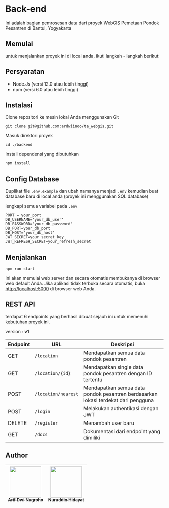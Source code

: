 # Back-end

Ini adalah bagian pemrosesan data dari proyek WebGIS Pemetaan Pondok Pesantren di Bantul, Yogyakarta

## Memulai

untuk menjalankan proyek ini di local anda, ikuti langkah - langkah berikut:

## Persyaratan

- Node.Js (versi 12.0 atau lebih tinggi)
- npm (versi 6.0 atau lebih tinggi)

## Instalasi

Clone repositori ke mesin lokal Anda menggunakan Git

```git
git clone git@github.com:ardwiinoo/ta_webgis.git
```

Masuk direktori proyek

```git
cd ./backend
```

Install dependensi yang dibutuhkan

```git
npm install 
```

## Config Database

Duplikat file `.env.example` dan ubah namanya menjadi `.env` kemudian buat database baru di local anda (proyek ini menggunakan SQL database)

lengkapi semua variabel pada `.env`  

```git
PORT = your_port
DB_USERNAME='your_db_user'
DB_PASSWORD='your_db_password'
DB_PORT=your_db_port
DB_HOST='your_db_host'
JWT_SECRET=your_secret_key
JWT_REFRESH_SECRET=your_refresh_secret
```

## Menjalankan

```git
npm run start
```

Ini akan memulai web server dan secara otomatis membukanya di browser web default Anda. Jika aplikasi tidak terbuka secara otomatis, buka <http://localhost:5000> di browser web Anda.

## REST API

terdapat 6 endpoints yang berhasil dibuat sejauh ini untuk memenuhi kebutuhan proyek ini.

version : **v1**

| Endpoint | URL | Deskripsi |
| -------- | --- | --------- |
| GET | `/location` | Mendapatkan semua data pondok pesantren |
| GET | `/location/{id}` | Mendapatkan single data pondok pesantren dengan ID tertentu |
| POST | `/location/nearest` | Mendapatkan semua data pondok pesantren berdasarkan lokasi terdekat dari pengguna |
| POST | `/login` | Melakukan authentikasi dengan JWT |
| DELETE | `/register` | Menambah user baru |
| GET | `/docs` | Dokumentasi dari endpoint yang dimiliki |

## Author

| [<img src="https://avatars.githubusercontent.com/ardwiinoo" width="100px;"/><br /><sub><b>Arif Dwi Nugroho</b></sub>](https://github.com/ardwiinoo) | [<img src="https://avatars.githubusercontent.com/nuruddinhid" width="100px;"/><br /><sub><b>Nuruddin Hidayat</b></sub>](https://github.com/nuruddinhid) |
| :---: | :---: |
